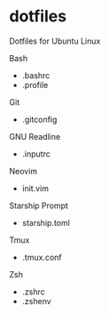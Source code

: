 # dotfiles
Dotfiles for Ubuntu Linux

Bash
- .bashrc
- .profile

Git
- .gitconfig

GNU Readline
- .inputrc

Neovim
- init.vim

Starship Prompt
- starship.toml

Tmux
- .tmux.conf

Zsh
- .zshrc
- .zshenv
